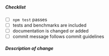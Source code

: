 <!--
Thank you for your pull request. Please provide a description above and review
the requirements below.

Bug fixes and new features should include tests and possibly benchmarks.

Contributors guide: https://github.com/mahito-0/Software-Engineering/blob/main/CONTRIBUTING.md
-->

##### Checklist

<!-- Remove items that do not apply. For completed items, change [ ] to [x]. -->

- [ ] `npm test` passes
- [ ] tests and benchmarks are included
- [ ] documentation is changed or added
- [ ] commit message follows commit guidelines

##### Description of change

<!--
Provide a description of the change below this comment. Please include a reference to the issue number if it exists.
-->
